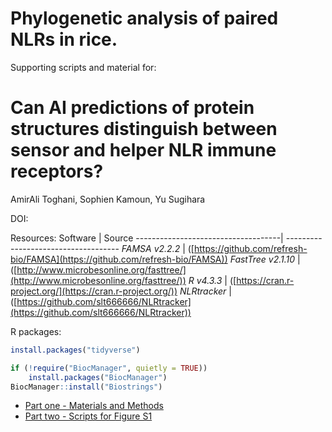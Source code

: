 # Phylogenetic analysis of paired NLRs in rice.

Supporting scripts and material for:
# Can AI predictions of protein structures distinguish between sensor and helper NLR immune receptors?

AmirAli Toghani, Sophien Kamoun, Yu Sugihara


DOI: 



Resources:
Software                            | Source
------------------------------------| ------------------------------------
*FAMSA v2.2.2*                      | ([https://github.com/refresh-bio/FAMSA](https://github.com/refresh-bio/FAMSA))
*FastTree v2.1.10*                  | ([http://www.microbesonline.org/fasttree/](http://www.microbesonline.org/fasttree/))
*R v4.3.3*                          | ([https://cran.r-project.org/](https://cran.r-project.org/))
*NLRtracker*                        | ([https://github.com/slt666666/NLRtracker](https://github.com/slt666666/NLRtracker))


R packages:
```R
install.packages("tidyverse")

if (!require("BiocManager", quietly = TRUE))
    install.packages("BiocManager")
BiocManager::install("Biostrings")
```


* [Part one - Materials and Methods](/01_materials_and_methods.md)
* [Part two - Scripts for Figure S1](/02_Figure_S1.md)
